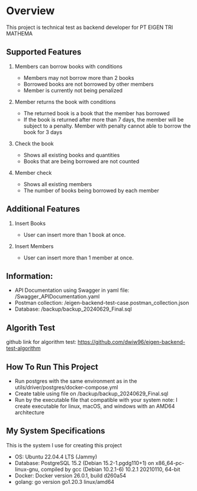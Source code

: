 # Overview
This project is technical test as backend developer for PT EIGEN TRI MATHEMA

## Supported Features
1. Members can borrow books with conditions
   - Members may not borrow more than 2 books
   - Borrowed books are not borrowed by other members
   - Member is currently not being penalized

2. Member returns the book with conditions
   - The returned book is a book that the member has borrowed
   - If the book is returned after more than 7 days, the member will be subject to a penalty. Member with penalty cannot able to borrow the book for 3 days

3. Check the book
   - Shows all existing books and quantities
   - Books that are being borrowed are not counted

4. Member check
   - Shows all existing members
   - The number of books being borrowed by each member

## Additional Features
1. Insert Books
   - User can insert more than 1 book at once.

2. Insert Members
   - User can insert more than 1 member at once.

## Information:
- API Documentation using Swagger in yaml file: /Swagger_APIDocumentation.yaml
- Postman collection: /eigen-backend-test-case.postman_collection.json
- Database: /backup/backup_20240629_Final.sql

## Algorith Test
github link for algorithm test: https://github.com/dwiw96/eigen-backend-test-algorithm

## How To Run This Project
* Run postgres with the same environment as in the utils/driver/postgres/docker-compose.yml
* Create table using file on /backup/backup_20240629_Final.sql
* Run by the executable file that compatible with your system
  note: I create executable for linux, macOS, and windows with an AMD64 architecture

## My System Specifications
This is the system I use for creating this project
* OS: Ubuntu 22.04.4 LTS (Jammy)
* Database: PostgreSQL 15.2 (Debian 15.2-1.pgdg110+1) on x86_64-pc-linux-gnu, compiled by gcc (Debian 10.2.1-6) 10.2.1 20210110, 64-bit
* Docker: Docker version 26.0.1, build d260a54
* golang: go version go1.20.3 linux/amd64
